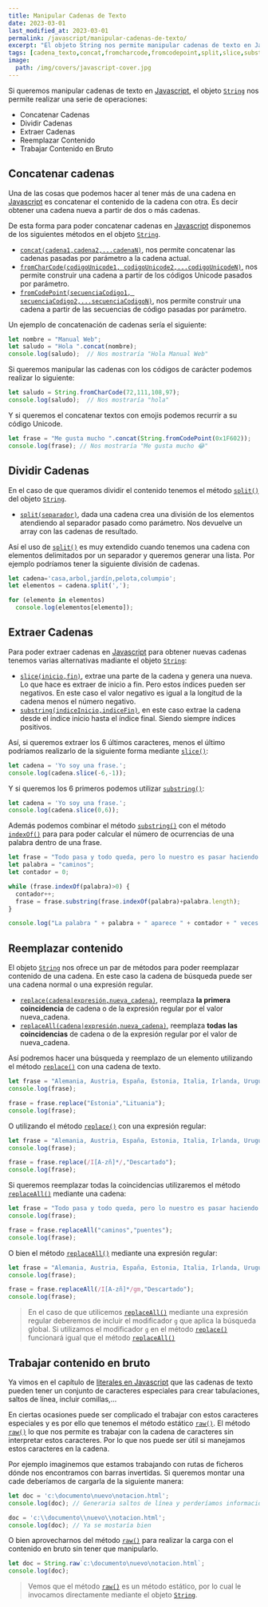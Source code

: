 ```yaml
---
title: Manipular Cadenas de Texto
date: 2023-03-01
last_modified_at: 2023-03-01
permalink: /javascript/manipular-cadenas-de-texto/
excerpt: "El objeto String nos permite manipular cadenas de texto en Javascript. Podremos concatenar cadenas, dividirlas, extraer una parte de la cadena o reemplazar contenido."
tags: [cadena_texto,concat,fromcharcode,fromcodepoint,split,slice,substring,indexof,replace,replaceall,raw]
image:
  path: /img/covers/javascript-cover.jpg
---
```


Si queremos manipular cadenas de texto en [Javascript](https://www.manualweb.net/javascript/), el objeto [`String`](https://www.w3api.com/Javascript/String/) nos permite realizar una serie de operaciones:

- Concatenar Cadenas
- Dividir Cadenas
- Extraer Cadenas
- Reemplazar Contenido
- Trabajar Contenido en Bruto

## Concatenar cadenas


Una de las cosas que podemos hacer al tener más de una cadena en [Javascript](https://www.manualweb.net/javascript/) es concatenar el contenido de la cadena con otra. Es decir obtener una cadena nueva a partir de dos o más cadenas.


De esta forma para poder concatenar cadenas en [Javascript](https://www.manualweb.net/javascript/)  disponemos de los siguientes métodos en el objeto [`String`](https://www.w3api.com/Javascript/String/).

- [`concat(cadena1,cadena2,...cadenaN)`](https://www.w3api.com/Javascript/String/concat), nos permite concatenar las cadenas pasadas por parámetro a la cadena actual.
- [`fromCharCode(codigoUnicode1, codigoUnicode2,...codigoUnicodeN)`](https://www.w3api.com/Javascript/String/fromCharCode), nos permite construir una cadena a partir de los códigos Unicode pasados por parámetro.
- [`fromCodePoint(secuenciaCodigo1, secuenciaCodigo2,...secuenciaCodigoN)`](https://www.w3api.com/Javascript/String/fromCodePoint), nos permite construir una cadena a partir de las secuencias de código pasadas por parámetro.

Un ejemplo de concatenación de cadenas sería el siguiente:


```javascript
let nombre = "Manual Web";
let saludo = "Hola ".concat(nombre);
console.log(saludo);  // Nos mostraría "Hola Manual Web"
```


Si queremos manipular las cadenas con los códigos de carácter podemos realizar lo siguiente:


```javascript
let saludo = String.fromCharCode(72,111,108,97);
console.log(saludo);  // Nos mostraría "hola"
```


Y si queremos el concatenar textos con emojis podemos recurrir a su código Unicode.


```javascript
let frase = "Me gusta mucho ".concat(String.fromCodePoint(0x1F602));
console.log(frase); // Nos mostraría "Me gusta mucho 😂"
```


## Dividir Cadenas


En el caso de que queramos dividir el contenido tenemos el método [`split()`](https://www.w3api.com/Javascript/String/split) del objeto [`String`](https://www.w3api.com/Javascript/String/).

- [`split(separador)`](https://www.w3api.com/Javascript/String/split), dada una cadena crea una división de los elementos atendiendo al separador pasado como parámetro. Nos devuelve un array con las cadenas de resultado.

Así el uso de [`split()`](https://www.w3api.com/Javascript/String/split) es muy extendido cuando tenemos una cadena con elementos delimitados por un separador y queremos generar una lista. Por ejemplo podríamos tener la siguiente división de cadenas.


```javascript
let cadena='casa,arbol,jardín,pelota,columpio';
let elementos = cadena.split(',');

for (elemento in elementos)
  console.log(elementos[elemento]);
```


## Extraer Cadenas


Para poder extraer cadenas en [Javascript](https://www.manualweb.net/javascript/)  para obtener nuevas cadenas tenemos varias alternativas madiante el objeto [`String`](https://www.w3api.com/Javascript/String/):

- [`slice(inicio,fin)`](https://www.w3api.com/Javascript/String/slice), extrae una parte de la cadena y genera una nueva. Lo que hace es extraer de inicio a fin. Pero estos índices pueden ser negativos. En este caso el valor negativo es igual a la longitud de la cadena menos el número negativo.
- [`substring(indiceInicio,indiceFin)`](https://www.w3api.com/Javascript/String/substring), en este caso extrae la cadena desde el índice inicio hasta el índice final. Siendo siempre índices positivos.

Así, si queremos extraer los 6 últimos caracteres, menos el último podríamos realizarlo de la siguiente forma mediante [`slice()`](https://www.w3api.com/Javascript/String/slice):


```javascript
let cadena = 'Yo soy una frase.';
console.log(cadena.slice(-6,-1));
```


Y si queremos los 6 primeros podemos utilizar [`substring()`](https://www.w3api.com/Javascript/String/substring): 


```javascript
let cadena = 'Yo soy una frase.';
console.log(cadena.slice(0,6));
```


Además podemos combinar el método [`substring()`](https://www.w3api.com/Javascript/String/substring) con el método [`indexOf()`](https://www.w3api.com/Javascript/String/indexOf) para para poder calcular el número de ocurrencias de una palabra dentro de una frase.


```javascript
let frase = "Todo pasa y todo queda, pero lo nuestro es pasar haciendo caminos, caminos sobre la mar";
let palabra = "caminos";
let contador = 0;

while (frase.indexOf(palabra)>0) {
  contador++;
  frase = frase.substring(frase.indexOf(palabra)+palabra.length);
}

console.log("La palabra " + palabra + " aparece " + contador + " veces.");
```


## Reemplazar contenido


El objeto [`String`](https://www.w3api.com/Javascript/String/) nos ofrece un par de métodos para poder reemplazar contenido de una cadena. En este caso la cadena de búsqueda puede ser una cadena normal o una expresión regular.

- [`replace(cadena|expresión,nueva_cadena)`](https://www.w3api.com/Javascript/String/replace), reemplaza **la primera coincidencia** de cadena o de la expresión regular por el valor nueva_cadena.
- [`replaceAll(cadena|expresión,nueva_cadena)`](https://www.w3api.com/Javascript/String/replaceAll), reemplaza **todas las coincidencias** de cadena o de la expresión regular por el valor de nueva_cadena.

Así podremos hacer una búsqueda y reemplazo de un elemento utilizando el método [`replace()`](https://www.w3api.com/Javascript/String/replace) con una cadena de texto.


```javascript
let frase = "Alemania, Austria, España, Estonia, Italia, Irlanda, Uruguay, Uganda";
console.log(frase);

frase = frase.replace("Estonia","Lituania");
console.log(frase);
```


O utilizando el método [`replace()`](https://www.w3api.com/Javascript/String/replace) con una expresión regular:


```javascript
let frase = "Alemania, Austria, España, Estonia, Italia, Irlanda, Uruguay, Uganda";
console.log(frase);

frase = frase.replace(/I[A-zñ]*/,"Descartado");
console.log(frase);
```


Si queremos reemplazar todas la coincidencias utilizaremos el método [`replaceAll()`](https://www.w3api.com/Javascript/String/replaceAll) mediante una cadena:


```javascript
let frase = "Todo pasa y todo queda, pero lo nuestro es pasar haciendo caminos, caminos sobre la mar";
console.log(frase);

frase = frase.replaceAll("caminos","puentes");
console.log(frase);
```


O bien el método [`replaceAll()`](https://www.w3api.com/Javascript/String/replaceAll) mediante una expresión regular:


```javascript
let frase = "Alemania, Austria, España, Estonia, Italia, Irlanda, Uruguay, Uganda";
console.log(frase);

frase = frase.replaceAll(/I[A-zñ]*/gm,"Descartado");
console.log(frase);
```


> En el caso de que utilicemos [`replaceAll()`](https://www.w3api.com/Javascript/String/replaceAll) mediante una expresión regular deberemos de incluir el modificador `g` que aplica la búsqueda global. Si utilizamos el modificador `g` en el método [`replace()`](https://www.w3api.com/Javascript/String/replace) funcionará igual que el método [`replaceAll()`](https://www.w3api.com/Javascript/String/replaceAll)


## Trabajar contenido en bruto


Ya vimos en el capítulo de [literales en Javascript](https://manualweb.net/javascript/literales-javascript/) que las cadenas de texto pueden tener un conjunto de caracteres especiales para crear tabulaciones, saltos de línea, incluir comillas,…


En ciertas ocasiones puede ser complicado el trabajar con estos caracteres especiales y es por ello que tenemos el método estático [`raw()`](https://www.w3api.com/Javascript/String/raw). El método [`raw()`](https://www.w3api.com/Javascript/String/raw) lo que nos permite es trabajar con la cadena de caracteres sin interpretar estos caracteres. Por lo que nos puede ser útil si manejamos estos caracteres en la cadena.


Por ejemplo imaginemos que estamos trabajando con rutas de ficheros dónde nos encontramos con barras invertidas. Si queremos montar una cade deberíamos de cargarla de la siguiente manera:


```javascript
let doc = 'c:\documento\nuevo\notacion.html';
console.log(doc); // Generaria saltos de línea y perderíamos información

doc = 'c:\\documento\\nuevo\\notacion.html';
console.log(doc); // Ya se mostaría bien
```


O bien aprovecharnos del método [`raw()`](https://www.w3api.com/Javascript/String/raw) para realizar la carga con el contenido en bruto sin tener que manipularlo.


```javascript
let doc = String.raw`c:\documento\nuevo\notacion.html`;
console.log(doc); 
```


> Vemos que el método [`raw()`](https://www.w3api.com/Javascript/String/raw) es un método estático, por lo cual le invocamos directamente mediante el objeto [`String`](https://www.w3api.com/Javascript/String/).


